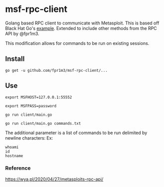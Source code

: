 # msf-rpc-client
Golang based RPC client to communicate with Metasploit. This is based off Black Hat Go's [example](https://github.com/blackhat-go/bhg/tree/master/ch-3/metasploit-minimal). Extended to include other methods from the RPC API by @fpr1m3.

This modification allows for commands to be run on existing sessions.

## Install
`go get -u github.com/fpr1m3/msf-rpc-client/...`

## Use
`export MSFHOST=127.0.0.1:55552`

`export MSFPASS=password`

`go run client/main.go`

`go run client/main.go commands.txt`

The additional parameter is a list of commands to be run delimited by newline characters:
Ex: 
```
whoami
id
hostname
```
### Reference
https://wya.pl/2020/04/27/metasploits-rpc-api/
